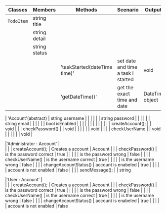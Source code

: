 
| Classes         | Members                                         | Methods                                                      | Scenario                            | Outputs					 |
|-----------------|-------------------------------------------------|--------------------------------------------------------------|-------------------------------------|---------------------------|
| `TodoItem`      | string title                                    |													   	       |			  			             | 						     |
|			      | string detail                                   |													   	       | 							         | 					         |
|			      | string status                                   |									   	           			   |			   				         |
|				  |													| 'taskStarted(dateTime time)'								   | set date and time a task i started  | void 
|                 |                                                 | 'getDateTime()'                                              | get the exact time and date         | DateTime object

| 'Account'(abstract) | string username								|                                                              |                                     |                             |
|                  | string password								|															   |                                     |							   |
|				   | string email									|															   |                                     |							   |
|				   | bool isEnabled									|															   |									 |							   |
|				   |                                                |                                                              |                                     |                             |
|                  |                                                | createAccount();											   |									 | void
|				   |												| checkPassword()											   |						             | void						   |
|				   |                                                |                                                              |					                 | void                        |
|				   |                                                | checkUserName												   |						             | void                        |
|				   |                                                |                                                              |					                 | void                        |





|'Administrator : Account' |  
|                  |                                                | createAccount();											   | Creates a account					 | Account
|				   |												| checkPassword()											   | is the password correct             | true						   |
|				   |                                                |                                                              | is the password wrong               | false                       |
|				   |                                                | checkUserName()											   | is the username correct             | true                        |
|				   |                                                |                                                              | is the username wrong               | false                       |
|				   |												| changeAccountStatus()										   | account is enabeled				 | true						   |
|				   |                                                |															   | account is not enabled			     | false					   |
|				   |												| sendMessage();											   |									 | string


|'User : Account'  |  
|                  |                                                | createAccount();											   | Creates a account					 | Account
|				   |												| checkPassword()											   | is the password correct             | true						   |
|				   |                                                |                                                              | is the password wrong               | false                       |
|				   |                                                | checkUserName()											   | is the username correct             | true                        |
|				   |                                                |                                                              | is the username wrong               | false                       |
|				   |												| changeAccountStatus()										   | account is enabeled				 | true						   |
|				   |                                                |															   | account is not enabled			     | false	

